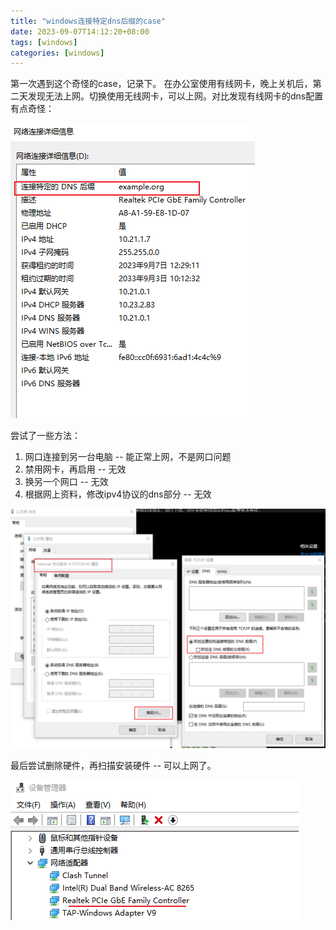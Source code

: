 ```yaml
---
title: "windows连接特定dns后缀的case"
date: 2023-09-07T14:12:20+08:00
tags: [windows]
categories: [windows]
---
```


第一次遇到这个奇怪的case，记录下。
在办公室使用有线网卡，晚上关机后，第二天发现无法上网。切换使用无线网卡，可以上网。对比发现有线网卡的dns配置有点奇怪：

![](p1.png)

尝试了一些方法：
1. 网口连接到另一台电脑 -- 能正常上网，不是网口问题
2. 禁用网卡，再启用 -- 无效
3. 换另一个网口 -- 无效
4. 根据网上资料，修改ipv4协议的dns部分 -- 无效

![](p2.png)

最后尝试删除硬件，再扫描安装硬件 -- 可以上网了。

![](p3.png)

